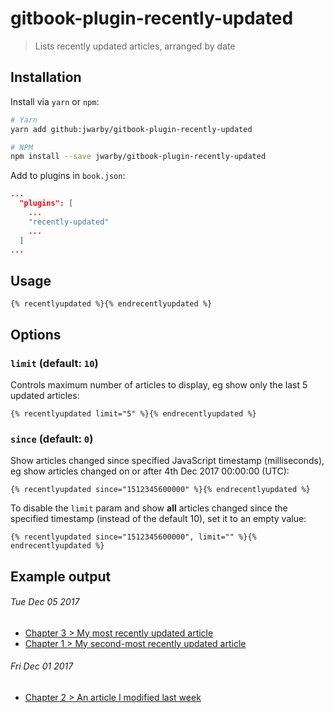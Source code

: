 # gitbook-plugin-recently-updated
> Lists recently updated articles, arranged by date

## Installation

Install via `yarn` or `npm`:

```bash
# Yarn
yarn add github:jwarby/gitbook-plugin-recently-updated

# NPM
npm install --save jwarby/gitbook-plugin-recently-updated
```

Add to plugins in `book.json`:

```json
...
  "plugins": [
    ...
    "recently-updated"
    ...
  ]
...
```

## Usage

```
{% recentlyupdated %}{% endrecentlyupdated %}
```

## Options

### `limit` (default: `10`)

Controls maximum number of articles to display, eg show only the last 5 updated
articles:

```
{% recentlyupdated limit="5" %}{% endrecentlyupdated %}
```

### `since` (default: `0`)

Show articles changed since specified JavaScript timestamp (milliseconds), eg
show articles changed on or after 4th Dec 2017 00:00:00 (UTC):

```
{% recentlyupdated since="1512345600000" %}{% endrecentlyupdated %}
```

To disable the `limit` param and show **all** articles changed since the
specified timestamp (instead of the default 10), set it to an empty value:

```
{% recentlyupdated since="1512345600000", limit="" %}{% endrecentlyupdated %}
```

## Example output

###### Tue Dec 05 2017

- [Chapter 3 > My most recently updated article](http://example.com)
- [Chapter 1 > My second-most recently updated article](http://example.com)

###### Fri Dec 01 2017

- [Chapter 2 > An article I modified last week](http://example.com)
